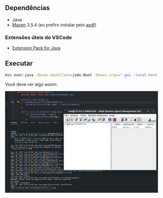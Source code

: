 ## Dependências

- Java
- [Maven](https://maven.apache.org/download.cgi) 3.5.4 
(eu prefiro instalar pelo [asdf](https://asdf-vm.com/guide/getting-started.html))

### Extensões úteis do VSCode

- [Extension Pack for Java](https://marketplace.visualstudio.com/items?itemName=vscjava.vscode-java-pack)

## Executar

```sh
mvn exec:java -Dexec.mainClass=jade.Boot -Dexec.args="-gui -local-host 127.0.0.1 -local-port 1099 jade.Boot;customAgent:pp.Main"
```

Você deve ver algo assim:

![](docs/screenshot.png)
